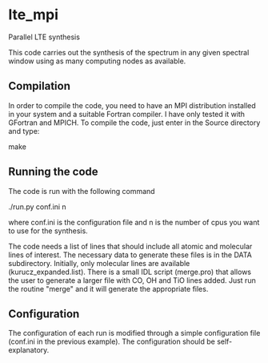 lte_mpi
=======

Parallel LTE synthesis

This code carries out the synthesis of the spectrum in any given
spectral window using as many computing nodes as available. 

Compilation
-----------

In order to compile the code, you need to have an MPI distribution installed
in your system and a suitable Fortran compiler. I have only tested it with GFortran
and MPICH. To compile the code, just enter in the Source directory and type:

 make
 
Running the code
----------------

The code is run with the following command

 ./run.py conf.ini n
 
where conf.ini is the configuration file and n is the number of cpus you want to use
for the synthesis.

The code needs a list of lines that should include all atomic and molecular lines of interest.
The necessary data to generate these files is in the DATA subdirectory. Initially, only molecular
lines are available (kurucz_expanded.list). There is a small IDL script (merge.pro) that allows
the user to generate a larger file with CO, OH and TiO lines added. Just run the routine "merge"
and it will generate the appropriate files.

Configuration
-------------

The configuration of each run is modified through a simple configuration file (conf.ini in the
previous example). The configuration should be self-explanatory.